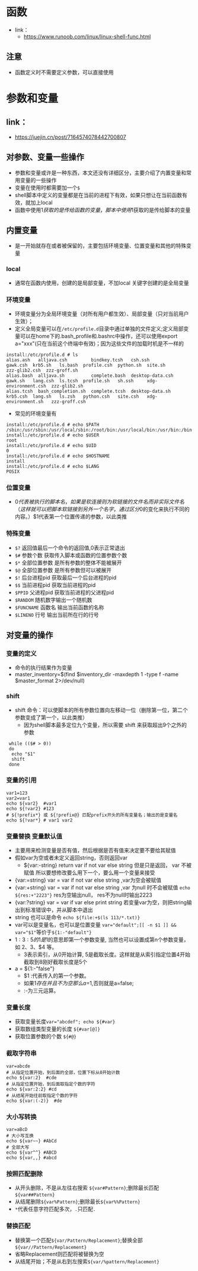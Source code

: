 # 函数
- link：
    - https://www.runoob.com/linux/linux-shell-func.html
## 注意
- 函数定义时不需要定义参数，可以直接使用

# 参数和变量
## link：
- https://juejin.cn/post/7164574078442700807
## 对参数、变量一些操作
- 参数和变量或许是一种东西，本文还没有详细区分，主要介绍了内置变量和常用变量的一些操作
- 变量在使用时都需要加一个`$`
- shell脚本中定义的变量都是在当前的进程下有效，如果只想让在当前函数有效，就加上local 
- 函数中使用$1获取的是传给函数的变量，脚本中使用$1获取的是传给脚本的变量
## 内置变量
- 是一开始就存在或者被保留的，主要包括环境变量、位置变量和其他的特殊变量
### local 
- 通常在函数内使用，创建的是局部变量，不加local 关键字创建的是全局变量
### 环境变量
- 环境变量分为全局环境变量（对所有用户都生效）、局部变量（只对当前用户生效）；
- 定义全局变量可以在`/etc/profile.d`目录中通过单独的文件定义;定义局部变量可以在home下的.bash_profile和.bashrc中操作，还可以使用export a="xxx"(只在当前这个终端中有效)；因为这些文件的加载时机是不一样的
```
install:/etc/profile.d # ls
alias.ash   alljava.csh         bindkey.tcsh   csh.ssh           gawk.csh  krb5.sh   ls.bash  profile.csh  python.sh  site.sh              zzz-glib2.csh  zzz-groff.sh
alias.bash  alljava.sh          complete.bash  desktop-data.csh  gawk.sh   lang.csh  ls.tcsh  profile.sh   sh.ssh     xdg-environment.csh  zzz-glib2.sh
alias.tcsh  bash_completion.sh  complete.tcsh  desktop-data.sh   krb5.csh  lang.sh   ls.zsh   python.csh   site.csh   xdg-environment.sh   zzz-groff.csh
```
- 常见的环境变量有
```
install:/etc/profile.d # echo $PATH
/sbin:/usr/sbin:/usr/local/sbin:/root/bin:/usr/local/bin:/usr/bin:/bin
install:/etc/profile.d # echo $USER
root
install:/etc/profile.d # echo $UID
0
install:/etc/profile.d # echo $HOSTNAME
install
install:/etc/profile.d # echo $LANG
POSIX
```
### 位置变量
- $0代表被执行的脚本名，如果是软连接则为软链接的文件名而非实际文件名（这样就可以把脚本软链接到另外一个名字，通过区分$0的变化来执行不同的内容。）$1代表第一个位置传递的参数，以此类推

### 特殊变量
- `$?` 返回值最后一个命令的返回值,0表示正常退出
- `$#` 参数个数 获取传入脚本或函数的位置参数个数
- `$*` 全部位置参数 是所有参数的整体不能被展开
- `$@` 全部位置参数 是所有参数但可以被展开
- `$!` 后台进程pid 获取最后一个后台进程的pid
- `$$` 当前进程pid 获取当前进程的pid
- `$PPID` 父进程pid 获取当前进程的父进程pid
- `$RANDOM` 随机数字输出一个随机数
- `$FUNCNAME` 函数名 输出当前函数的名称
- `$LINENO` 行号 输出当前所在行的行号

## 对变量的操作
### 变量的定义
- 命令的执行结果作为变量
- master_inventory=$(find $inventory_dir -maxdepth 1  -type f -name $master_format  2>/dev/null)
### shift
- shift 命令：可以使脚本的所有参数位置向左移动一位（删除第一位，第二个参数变成了第一个，以此类推）
    - 因为shell脚本最多定位九个变量，所以需要 shift 来获取超出9个之外的 参数
```
 while (($# > 0))
 do
  echo "$1"
  shift
 done
```
### 变量的引用
```
var1=123
var2=var1
echo ${var2}  #var1
echo ${!var2} #123
# ${!prefix*} 或 ${!prefix@} 匹配prefix开头的所有变量名；输出的是变量名
echo ${!var*} # var1 var2
```
### 变量替换 变量默认值
- 主要用来检测变量是否有值，然后根据是否有值来决定要不要给其赋值
- 假如var为空或者未定义返回string，否则返回var
    - ${var:-string} return var if not var else string 但是只是返回， var 不被赋值 所以要想修改要么用下一个，要么用一个变量来接受
- {var:=string} var = var if not var else string ,var为空会被赋值
- {var:+string} var = var if not var else string ,var 为null 时不会被赋值 `echo ${res:+"2223"}` res为空输出null， res不为null时输出2223
- {var:?string} var = var if var else print string 若变量var为空，则把string输出到标准错误中，并从脚本中退出
- string 也可以是命令 `echo ${file:+$(ls 113/*.txt)}`
- var可以是变量名，也可以是位置变量 `var="default";[[ -n $1 ]] && var="$1"`等价于`${1:-"default"}`
- ${1:3:5}的1是$1的意思即第一个参数变量, 当然也可以设置成第n个参数变量，如 $2、$3、$4 等。
    - 3表示索引，从0开始计算, 5是截取长度。这样就是从索引指定位置4开始截取到8刚好截取长度是5个
- a = ${1:-"false"}
  - $1 :代表传入的第一个参数。
  - 如果$1存在并且不为空那么a=$1,否则就是a=false;
  - :-为三元运算。
### 变量长度
- 获取变量长度`var="abcdef"; echo ${#var}`
- 获取数组类型变量的长度 `${#var[@]}`
- 获取位置参数的个数 `${#@}`

### 截取字符串
```
var=abcde
# 从指定位置开始，到后面的全部，位置下标从0开始计数
echo ${var:2}  #cde
# 从指定位置开始，到后面取指定个数的字符
echo ${var:2:2} #cd
# 从结尾开始往前取指定个数的字符
echo ${var:(-2)}  #de
```
### 大小写转换
```
var=aBcD
# 大小写互换
echo ${var~~} #AbCd
# 全部大写
echo ${var^^} #ABCD
echo ${var,,} #abcd
```
### 按照匹配删除
- 从开头删除，不是从左往右搜索 `${var#Pattern}`;删除最长匹配`${var##Pattern}`
- 从结尾删除`${var%Pattern}`;删除最长`${var%%Pattern}`
- `*`代表任意字符匹配多次，`.`只匹配`.`

### 替换匹配
- 替换第一个匹配`${var/Pattern/Replacement}`;替换全部`${var//Pattern/Replacement}`
- 省略Replacement则匹配将被替换为空
- 从结尾开始；不是从右到左搜索`${var/%pattern/Replacement}`